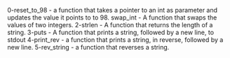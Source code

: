 0-reset_to_98 - a function that takes a pointer to an int as parameter and updates the value it points to to 98.
swap_int - A function that swaps the values of two integers.
2-strlen - A function that returns the length of a string.
3-puts - A function that prints a string, followed by a new line, to stdout
4-print_rev - a function that prints a string, in reverse, followed by a new line.
5-rev_string - a function that reverses a string.
